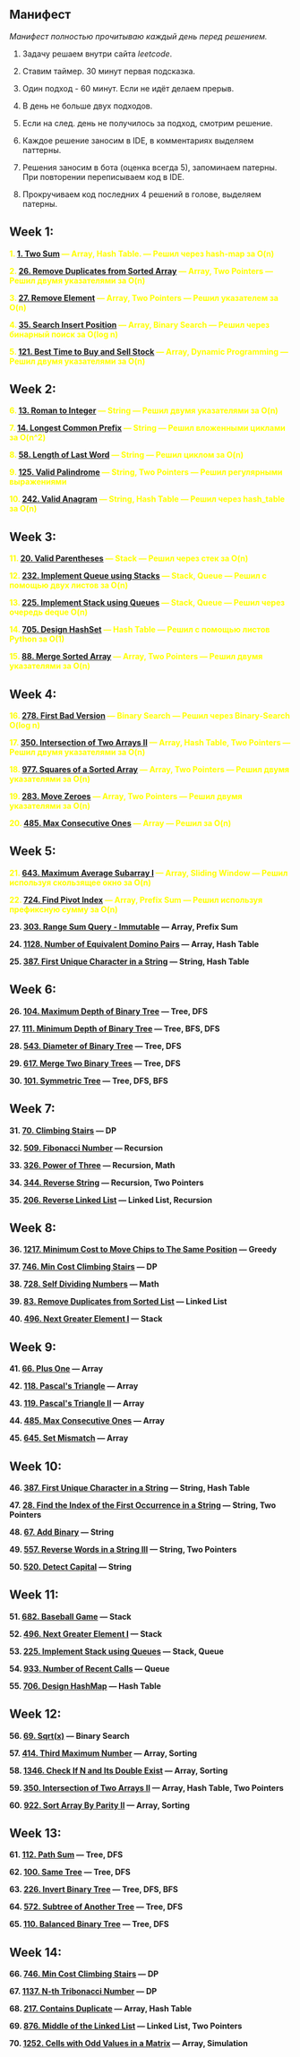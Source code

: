 ## Манифест
_Манифест полностью прочитываю каждый день перед решением._

1. Задачу решаем внутри сайта _leetcode_.

2. Ставим таймер. 30 минут первая подсказка.

3. Один подход - 60 минут. Если не идёт делаем прерыв.

4. В день не больше двух подходов.

5. Если на след. день не получилось за подход, смотрим решение.

6. Каждое решение заносим в IDE, в комментариях выделяем паттерны.

7. Решения заносим в бота (оценка всегда 5), запоминаем патерны. При повторении переписываем код в IDE.

8. Прокручиваем код последних 4 решений в голове, выделяем патерны.



## Week 1:

**<span style="color:yellow;">1. [1. Two Sum](https://leetcode.com/problems/two-sum/) — Array, Hash Table. — Решил через hash-map за O(n)**

**<span style="color:yellow;">2. [26. Remove Duplicates from Sorted Array](https://leetcode.com/problems/remove-duplicates-from-sorted-array/) — Array, Two Pointers — Решил двумя указателями за O(n)**

**<span style="color:yellow;">3. [27. Remove Element](https://leetcode.com/problems/remove-element/) — Array, Two Pointers — Решил указателем за O(n)**

**<span style="color:yellow;">4. [35. Search Insert Position](https://leetcode.com/problems/search-insert-position/) — Array, Binary Search — Решил через бинарный поиск за O(log n)**

**<span style="color:yellow;">5. [121. Best Time to Buy and Sell Stock](https://leetcode.com/problems/best-time-to-buy-and-sell-stock/) — Array, Dynamic Programming — Решил двумя указателями за O(n)**

## Week 2:
**<span style="color:yellow;">6. [13. Roman to Integer](https://leetcode.com/problems/roman-to-integer/) — String — Решил двумя указателями за O(n)**

**<span style="color:yellow;">7. [14. Longest Common Prefix](https://leetcode.com/problems/longest-common-prefix/) — String — Решил вложенными циклами за O(n^2)**

**<span style="color:yellow;">8. [58. Length of Last Word](https://leetcode.com/problems/length-of-last-word/) — String — Решил циклом за O(n)**

**<span style="color:yellow;">9. [125. Valid Palindrome](https://leetcode.com/problems/valid-palindrome/) — String, Two Pointers — Решил регулярными выражениями**

**<span style="color:yellow;">10. [242. Valid Anagram](https://leetcode.com/problems/valid-anagram/) — String, Hash Table — Решил через hash_table за O(n)**

## Week 3:

**<span style="color:yellow;">11. [20. Valid Parentheses](https://leetcode.com/problems/valid-parentheses/) — Stack — Решил через стек за O(n)**

**<span style="color:yellow;">12. [232. Implement Queue using Stacks](https://leetcode.com/problems/implement-queue-using-stacks/) — Stack, Queue — Решил с помощью двух листов за O(n)**

**<span style="color:yellow;">13. [225. Implement Stack using Queues](https://leetcode.com/problems/implement-stack-using-queues/) — Stack, Queue — Решил через очередь deque O(n)**

**<span style="color:yellow;">14. [705. Design HashSet](https://leetcode.com/problems/design-hashset/) — Hash Table — Решил с помощью листов Python за O(1)**

**<span style="color:yellow;">15. [88. Merge Sorted Array](https://leetcode.com/problems/merge-sorted-array/) — Array, Two Pointers — Решил двумя указателями за O(n)**

## Week 4:

**<span style="color:yellow;">16. [278. First Bad Version](https://leetcode.com/problems/first-bad-version/) — Binary Search — Решил через Binary-Search O(log n)**

**<span style="color:yellow;">17. [350. Intersection of Two Arrays II](https://leetcode.com/problems/intersection-of-two-arrays-ii/) — Array, Hash Table, Two Pointers — Решил двумя указателями за O(n)**

**<span style="color:yellow;">18. [977. Squares of a Sorted Array](https://leetcode.com/problems/squares-of-a-sorted-array/) — Array, Two Pointers — Решил двумя указателями за O(n)**

**<span style="color:yellow;">19. [283. Move Zeroes](https://leetcode.com/problems/move-zeroes/) — Array, Two Pointers — Решил двумя указателями за O(n)**

**<span style="color:yellow;">20. [485. Max Consecutive Ones](https://leetcode.com/problems/max-consecutive-ones/) — Array — Решил за O(n)**

## Week 5:

**<span style="color:yellow;">21. [643. Maximum Average Subarray I](https://leetcode.com/problems/maximum-average-subarray-i/) — Array, Sliding Window — Решил используя скользящее окно за O(n)**

**<span style="color:yellow;">22. [724. Find Pivot Index](https://leetcode.com/problems/find-pivot-index/) — Array, Prefix Sum — Решил используя префиксную сумму за O(n)**

**23. [303. Range Sum Query - Immutable](https://leetcode.com/problems/range-sum-query-immutable/) — Array, Prefix Sum**

**24. [1128. Number of Equivalent Domino Pairs](https://leetcode.com/problems/number-of-equivalent-domino-pairs/) — Array, Hash Table**

**25. [387. First Unique Character in a String](https://leetcode.com/problems/first-unique-character-in-a-string/) — String, Hash Table**

## Week 6:

**26. [104. Maximum Depth of Binary Tree](https://leetcode.com/problems/maximum-depth-of-binary-tree/) — Tree, DFS**

**27. [111. Minimum Depth of Binary Tree](https://leetcode.com/problems/minimum-depth-of-binary-tree/) — Tree, BFS, DFS**

**28. [543. Diameter of Binary Tree](https://leetcode.com/problems/diameter-of-binary-tree/) — Tree, DFS**

**29. [617. Merge Two Binary Trees](https://leetcode.com/problems/merge-two-binary-trees/) — Tree, DFS**

**30. [101. Symmetric Tree](https://leetcode.com/problems/symmetric-tree/) — Tree, DFS, BFS**

## Week 7:

**31. [70. Climbing Stairs](https://leetcode.com/problems/climbing-stairs/) — DP**

**32. [509. Fibonacci Number](https://leetcode.com/problems/fibonacci-number/) — Recursion**

**33. [326. Power of Three](https://leetcode.com/problems/power-of-three/) — Recursion, Math**

**34. [344. Reverse String](https://leetcode.com/problems/reverse-string/) — Recursion, Two Pointers**

**35. [206. Reverse Linked List](https://leetcode.com/problems/reverse-linked-list/) — Linked List, Recursion**

## Week 8:

**36. [1217. Minimum Cost to Move Chips to The Same Position](https://leetcode.com/problems/minimum-cost-to-move-chips-to-the-same-position/) — Greedy**

**37. [746. Min Cost Climbing Stairs](https://leetcode.com/problems/min-cost-climbing-stairs/) — DP**

**38. [728. Self Dividing Numbers](https://leetcode.com/problems/self-dividing-numbers/) — Math**

**39. [83. Remove Duplicates from Sorted List](https://leetcode.com/problems/remove-duplicates-from-sorted-list/) — Linked List**

**40. [496. Next Greater Element I](https://leetcode.com/problems/next-greater-element-i/) — Stack**

## Week 9:

**41. [66. Plus One](https://leetcode.com/problems/plus-one/) — Array**

**42. [118. Pascal's Triangle](https://leetcode.com/problems/pascals-triangle/) — Array**

**43. [119. Pascal's Triangle II](https://leetcode.com/problems/pascals-triangle-ii/) — Array**

**44. [485. Max Consecutive Ones](https://leetcode.com/problems/max-consecutive-ones/) — Array**

**45. [645. Set Mismatch](https://leetcode.com/problems/set-mismatch/) — Array**

## Week 10:

**46. [387. First Unique Character in a String](https://leetcode.com/problems/first-unique-character-in-a-string/) — String, Hash Table**

**47. [28. Find the Index of the First Occurrence in a String](https://leetcode.com/problems/find-the-index-of-the-first-occurrence-in-a-string/) — String, Two Pointers**

**48. [67. Add Binary](https://leetcode.com/problems/add-binary/) — String**

**49. [557. Reverse Words in a String III](https://leetcode.com/problems/reverse-words-in-a-string-iii/) — String, Two Pointers**

**50. [520. Detect Capital](https://leetcode.com/problems/detect-capital/) — String**

## Week 11:

**51. [682. Baseball Game](https://leetcode.com/problems/baseball-game/) — Stack**

**52. [496. Next Greater Element I](https://leetcode.com/problems/next-greater-element-i/) — Stack**

**53. [225. Implement Stack using Queues](https://leetcode.com/problems/implement-stack-using-queues/) — Stack, Queue**

**54. [933. Number of Recent Calls](https://leetcode.com/problems/number-of-recent-calls/) — Queue**

**55. [706. Design HashMap](https://leetcode.com/problems/design-hashmap/) — Hash Table**

## Week 12:

**56. [69. Sqrt(x)](https://leetcode.com/problems/sqrtx/) — Binary Search**

**57. [414. Third Maximum Number](https://leetcode.com/problems/third-maximum-number/) — Array, Sorting**

**58. [1346. Check If N and Its Double Exist](https://leetcode.com/problems/check-if-n-and-its-double-exist/) — Array, Sorting**

**59. [350. Intersection of Two Arrays II](https://leetcode.com/problems/intersection-of-two-arrays-ii/) — Array, Hash Table, Two Pointers**

**60. [922. Sort Array By Parity II](https://leetcode.com/problems/sort-array-by-parity-ii/) — Array, Sorting**

## Week 13:

**61. [112. Path Sum](https://leetcode.com/problems/path-sum/) — Tree, DFS**

**62. [100. Same Tree](https://leetcode.com/problems/same-tree/) — Tree, DFS**

**63. [226. Invert Binary Tree](https://leetcode.com/problems/invert-binary-tree/) — Tree, DFS, BFS**

**64. [572. Subtree of Another Tree](https://leetcode.com/problems/subtree-of-another-tree/) — Tree, DFS**

**65. [110. Balanced Binary Tree](https://leetcode.com/problems/balanced-binary-tree/) — Tree, DFS**

## Week 14:

**66. [746. Min Cost Climbing Stairs](https://leetcode.com/problems/min-cost-climbing-stairs/) — DP**

**67. [1137. N-th Tribonacci Number](https://leetcode.com/problems/n-th-tribonacci-number/) — DP**

**68. [217. Contains Duplicate](https://leetcode.com/problems/contains-duplicate/) — Array, Hash Table**

**69. [876. Middle of the Linked List](https://leetcode.com/problems/middle-of-the-linked-list/) — Linked List, Two Pointers**

**70. [1252. Cells with Odd Values in a Matrix](https://leetcode.com/problems/cells-with-odd-values-in-a-matrix/) — Array, Simulation**